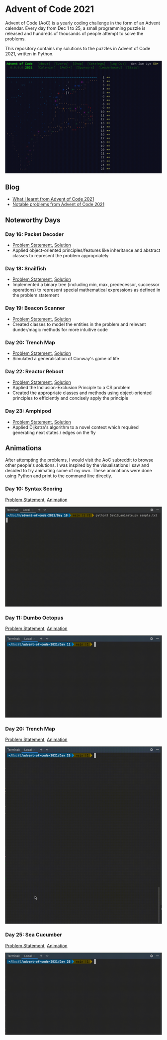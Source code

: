 # Advent of Code 2021

Advent of Code (AoC) is a yearly coding challenge in the form of an Advent calendar. Every day from Dec 1 to 25, a small programming puzzle is released and hundreds of thousands of people attempt to solve the problems.

This repository contains my solutions to the puzzles in Advent of Code 2021, written in Python.

![Advent of Code Calendar](assets/aoc.gif)

## Blog

- [What I learnt from Advent of Code 2021](https://dev.to/xlzior/what-i-learnt-from-advent-of-code-2021-1c6a)
- [Notable problems from Advent of Code 2021](https://dev.to/xlzior/notable-problems-from-advent-of-code-2021-2lp9)

## Noteworthy Days

### Day 16: Packet Decoder

- [Problem Statement](https://adventofcode.com/2021/day/16), [Solution](https://github.com/xlzior/advent-of-code-2021/blob/main/Day%2016/Day16_next.py)
- Applied object-oriented principles/features like inheritance and abstract classes to represent the problem appropriately

### Day 18: Snailfish

- [Problem Statement](https://adventofcode.com/2021/day/18), [Solution](https://github.com/xlzior/advent-of-code-2021/blob/main/Day%2018/Day18.py)
- Implemented a binary tree (including min, max, predecessor, successor operations) to represent special mathematical expressions as defined in the problem statement

### Day 19: Beacon Scanner

- [Problem Statement](https://adventofcode.com/2021/day/19), [Solution](https://github.com/xlzior/advent-of-code-2021/blob/main/Day%2019/Day19-1.py)
- Created classes to model the entities in the problem and relevant dunder/magic methods for more intuitive code

### Day 20: Trench Map

- [Problem Statement](https://adventofcode.com/2021/day/20), [Solution](https://github.com/xlzior/advent-of-code-2021/blob/main/Day%2020/Day20.py)
- Simulated a generalisation of Conway's game of life

### Day 22: Reactor Reboot

- [Problem Statement](https://adventofcode.com/2021/day/22), [Solution](https://github.com/xlzior/advent-of-code-2021/blob/main/Day%2022/Day22-2.py)
- Applied the Inclusion-Exclusion Principle to a CS problem
- Created the appropriate classes and methods using object-oriented principles to efficiently and concisely apply the principle

### Day 23: Amphipod

- [Problem Statement](https://adventofcode.com/2021/day/23), [Solution](https://github.com/xlzior/advent-of-code-2021/blob/main/Day%2023/Day23-2.py)
- Applied Dijkstra's algorithm to a novel context which required generating next states / edges on the fly


## Animations

After attempting the problems, I would visit the AoC subreddit to browse other people's solutions. I was inspired by the visualisations I saw and decided to try animating some of my own. These animations were done using Python and print to the command line directly.

### Day 10: Syntax Scoring

[Problem Statement](https://adventofcode.com/2021/day/10), [Animation](https://github.com/xlzior/advent-of-code-2021/blob/main/Day%2010/Day10_animate.py)

![Syntax Scoring visualisation](assets/day10.gif)

### Day 11: Dumbo Octopus

[Problem Statement](https://adventofcode.com/2021/day/11), [Animation](https://github.com/xlzior/advent-of-code-2021/blob/main/Day%2011/Day11.py)

![Dumbo Octopus visualisation](assets/day11.gif)

### Day 20: Trench Map

[Problem Statement](https://adventofcode.com/2021/day/20), [Animation](https://github.com/xlzior/advent-of-code-2021/blob/main/Day%2020/Day20.py)

![Trench Map visualisation](assets/day20.gif)

### Day 25: Sea Cucumber

[Problem Statement](https://adventofcode.com/2021/day/25), [Animation](https://github.com/xlzior/advent-of-code-2021/blob/main/Day%2025/Day25.py)

![Sea Cucumber visualisation](assets/day25.gif)

